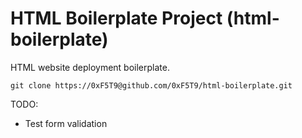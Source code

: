 #  HTML Boilerplate Project (html-boilerplate)

HTML website deployment boilerplate.

`git clone https://0xF5T9@github.com/0xF5T9/html-boilerplate.git`

TODO:
 - Test form validation
